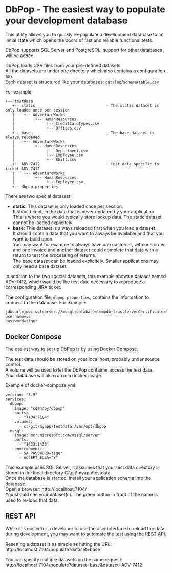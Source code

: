 # DbPop - The easiest way to populate your development database

This utility allows you to quickly re-populate a development database to an initial state
which opens the doors of fast and reliable functional tests.

DbPop supports SQL Server and PostgreSQL, support for other databases will be added.

DbPop loads CSV files from your pre-defined datasets.<br/>
All the datasets are under one directory which also contains a configuration file.<br/>
Each dataset is structured like your databases: `catalog`/`schema`/`table.csv`

For example:

```
+-- testdata
   +-- static                               - The static dataset is only loaded once per session
   |    +-- AdventureWorks
   |         +-- HumanResources
   |              |-- CreditCardTypes.csv
   |              +-- Offices.csv
   +-- base                                 - The base dataset is always reloaded
   |    +-- AdventureWorks
   |         +-- HumanResources
   |              |-- Department.csv                           
   |              |-- Employee.csv                     
   |              +-- Shift.csv              
   +-- ADV-7412                             - test data specific to ticket ADV-7412           
   |    +-- AdventureWorks
   |         +-- HumanResources
   |              +-- Employee.csv
   +-- dbpop.properties
```

There are two special datasets:
* **static**: This dataset is only loaded once per session.<br/>
  It should contain the data that is never updated by your application.<br/>
  This is where you would typically store lookup data. The static dataset cannot be loaded explicitely.
* **base**: This dataset is always reloaded first when you load a dataset.<br/>
  It should contain data that you want to always be available and that you want to build upon.<br/>
  You may want for example to always have one customer, with one order and one invoice and another dataset could complete that data with a
  return to test the processing of returns.<br/>
  The base dataset can be loaded explicitely. Smaller applications may only need a base dataset. 

In addition to the two special datasets, this example shows a dataset named ADV-7412, which would be the test data necessary to 
reproduce a corresponding JIRA ticket. 

The configuration file, `dbpop.properties`, contains the information to connect to the database.
For example:
```properties
jdbcurl=jdbc:sqlserver://mssql;database=tempdb;trustServerCertificate=true
username=sa
password=tiger
```

[//]: # (TODO: We need to use environment variables for passwords, or at least describe how to use variables)

## Docker Compose
The easiest way to set up DbPop is by using Docker Compose.

The test data should be stored on your local host, probably under source control.<br/>
A volume will be used to let the DbPop container access  the test data.<br/>
Your database will also run in a docker image.

Example of docker-compose.yml:
```
version: "3.9"
services:
  dbpop:
    image: "cdandoy/dbpop"
    ports:
      - "7104:7104"
    volumes:
      - c:/git/myapp/testdata:/var/opt/dbpop
  mssql:
    image: mcr.microsoft.com/mssql/server
    ports:
      - "1433:1433"
    environment:
      - SA_PASSWORD=tiger
      - ACCEPT_EULA="Y"
```
 
This example uses SQL Server, it assumes that your test data directory is stored in the local directory C:\git\myapp\testdata.<br/>
Once the database is started, install your application schema into the database.<br/>
Open a browser: http://localhost:7104/ <br/>
You should see your dataset(s). The green button in front of the name is used to re-load that data.

## REST API
While it is easier for a developer to use the user interface to reload the data during development, you may want to
automate the test using the REST API.

Resetting a dataset is as simple as hitting the URL: http://localhost:7104/populate?dataset=base

You can specify multiple datasets on the same request: http://localhost:7104/populate?dataset=base&dataset=ADV-7412


